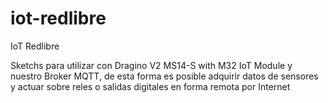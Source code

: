 # iot-redlibre
IoT Redlibre

Sketchs para utilizar con Dragino V2 MS14-S with M32 IoT Module y nuestro Broker MQTT, de esta forma es posible adquirir datos de sensores y actuar sobre reles o salidas digitales en forma remota por Internet


